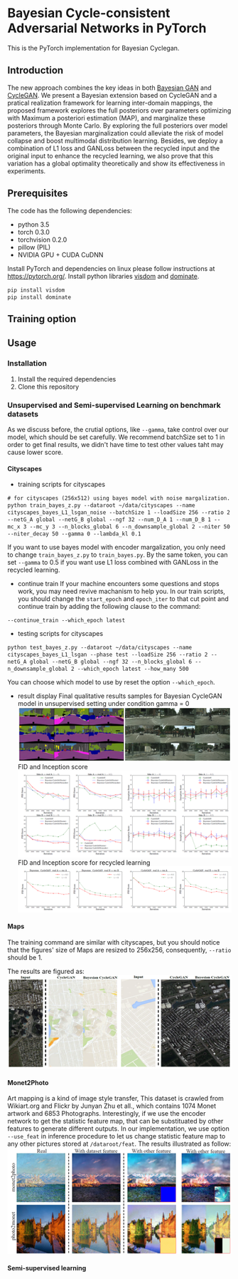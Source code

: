 # Bayesian Cycle-consistent Adversarial Networks in PyTorch

This is the PyTorch implementation for Bayesian Cyclegan.

## Introduction

The new approach combines the key ideas in both [Bayesian GAN](https://arxiv.org/abs/1705.09558) and [CycleGAN](https://arxiv.org/abs/1703.10593). We present a Bayesian extension based on CycleGAN and a pratical realization framework for learning inter-domain mappings, the proposed framework explores the full posteriors over parameters optimizing with Maximum a posteriori estimation (MAP), and marginalize these posteriors through Monte Carlo. By exploring the full posteriors over model parameters, the Bayesian marginalization could alleviate the risk of model collapse and boost multimodal distribution learning. Besides, we deploy a combination of L1 loss and GANLoss between the recycled input and the original input to enhance the recycled learning, we also prove that this variation has a global optimality theoretically and show its effectiveness in experiments.

## Prerequisites
The code has the following dependencies:

- python 3.5
- torch 0.3.0
- torchvision 0.2.0
- pillow (PIL)
- NVIDIA GPU + CUDA CuDNN

Install PyTorch and dependencies on linux please follow instructions at https://pytorch.org/.
Install python libraries [visdom](https://github.com/facebookresearch/visdom) and [dominate](https://github.com/Knio/dominate).
````
pip install visdom 
pip install dominate
````

## Training option


## Usage

### Installation

1. Install the required dependencies
2. Clone this repository

### Unsupervised and Semi-supervised Learning on benchmark datasets

As we discuss before, the crutial options, like `--gamma`, take control over our model, which should be set carefully. We recommend batchSize set to 1 in order to get final results, we didn't have time to test other values taht may cause lower score.

#### Cityscapes
* training scripts for cityscapes
````
# for cityscapes (256x512) using bayes model with noise margalization.
python train_bayes_z.py --dataroot ~/data/cityscapes --name cityscapes_bayes_L1_lsgan_noise --batchSize 1 --loadSize 256 --ratio 2 --netG_A global --netG_B global --ngf 32 --num_D_A 1 --num_D_B 1 --mc_x 3 --mc_y 3 --n_blocks_global 6 --n_downsample_global 2 --niter 50 --niter_decay 50 --gamma 0 --lambda_kl 0.1
````

If you want to use bayes model with encoder margalization, you only need to change `train_bayes_z.py` to `train_bayes.py`. By the same token, you can set `--gamma` to 0.5 if you want use L1 loss combined with GANLoss in the recycled learning.

* continue train
If your machine encounters some questions and stops work, you may need revive machanism to help you. In our train scripts, you should change the `start_epoch` and `epoch_iter` to that cut point and continue train by adding the following clause to the command:
````
--continue_train --which_epoch latest
````

* testing scripts for cityscapes
````
python test_bayes_z.py --dataroot ~/data/cityscapes --name cityscapes_bayes_L1_lsgan --phase test --loadSize 256 --ratio 2 --netG_A global --netG_B global --ngf 32 --n_blocks_global 6 --n_downsample_global 2 --which_epoch latest --how_many 500
````
You can choose which model to use by reset the option `--which_epoch`.

* result display
Final qualitative results samples for Bayesian CycleGAN model in unsupervised setting under condition gamma = 0
![](./img/cityscapes.PNG)
FID and Inception score
![](./img/cityscapes_fid_inception.PNG)
FID and Inception score for recycled learning
![](./img/cityscapes_rec_fid_inception.PNG)

#### Maps
The training command are similar with cityscapes, but you should notice that the figures' size of Maps are resized to 256x256, consequently, `--ratio` should be 1.

The results are figured as:
![](./img/maps.PNG)

#### Monet2Photo
Art mapping is a kind of image style transfer, This dataset is crawled from Wikiart.org and Flickr by Junyan Zhu et all., which contains 1074 Monet artwork and 6853 Photographs. Interestingly, if we use the encoder network to get the statistic feature map, that can be substituated by other features to generate different outputs.
In our implementation, we use option `--use_feat` in inference procedure to let us change statistic feature map to any other pictures stored at `/dataroot/feat`. The results illustrated as follow:
![](./img/monet2photo.PNG)
 
#### Semi-supervised learning


